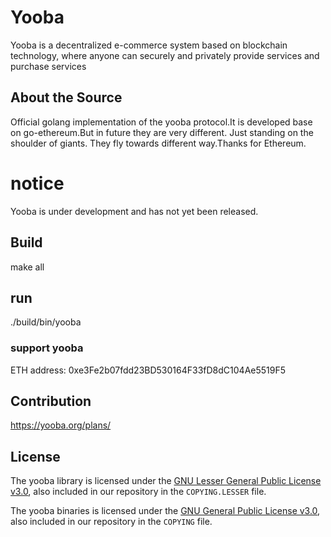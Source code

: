 # Yooba
  Yooba is a decentralized e-commerce system based on blockchain technology, where anyone can securely and privately provide services and purchase services


## About the Source
Official golang implementation of the yooba protocol.It is developed base on go-ethereum.But in future they are very different. 
 Just standing on the shoulder of giants. They fly towards different way.Thanks for Ethereum.
 
 # notice 
Yooba is under development and has not yet been released.
 
 ## Build
 
 make all
 
 ## run
 
 ./build/bin/yooba
 



### support yooba
ETH address: 0xe3Fe2b07fdd23BD530164F33fD8dC104Ae5519F5



## Contribution

https://yooba.org/plans/

## License

The yooba library is licensed under the
[GNU Lesser General Public License v3.0](https://www.gnu.org/licenses/lgpl-3.0.en.html), also
included in our repository in the `COPYING.LESSER` file.

The yooba binaries  is licensed under the
[GNU General Public License v3.0](https://www.gnu.org/licenses/gpl-3.0.en.html), also included
in our repository in the `COPYING` file.